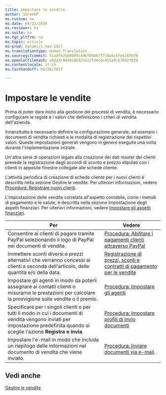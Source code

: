 ```yaml
---
title: Impostare le vendite
author: SorenGP
ms.custom: na
ms.date: 09/22/2016
ms.reviewer: na
ms.suite: na
ms.tgt_pltfrm: na
ms.topic: article
ms-prod: dynamics-nav-2017
ms.translationtype: Human Translation
ms.sourcegitcommit: 51adfb3588099c496f0946ff71da5c6fe518f070
ms.openlocfilehash: a02a3c4dd4586925412fd4cdc451a9c57842f839
ms.contentlocale: it-ch
ms.lasthandoff: 06/26/2017

---
```


# <a name="set-up-sales"></a>Impostare le vendite

Prima di poter dare inizio alla gestione dei processi di vendita, è necessario configurare le regole e i valori che definiscono i criteri di vendita dell'azienda.

Innanzitutto è necessario definire la configurazione generale, ad esempio i documenti di vendita richiesti e le modalità di registrazione dei rispettivi valori. Queste impostazioni generali vengono in genere eseguite una volta durante l'implementazione iniziale.

Un'altra serie di operazioni legate alla creazione dei dati master dei clienti prevede la registrazione degli accordi di sconto e prezzo stipulati con i clienti in apposite finestre collegate alle schede cliente.

L'attività periodica di creazione di schede cliente per i nuovi clienti è descritta nella sezione Gestire le vendite. Per ulteriori informazioni, vedere [Procedura: Registrare nuovi clienti](sales-how-register-new-customers.md).

L'impostazione delle vendite correlata all'aspetto contabile, come i metodi di pagamento e le valute, è descritta nella sezione Impostazione degli aspetti finanziari. Per ulteriori informazioni, vedere [Impostare gli aspetti finanziari](finance-setup-setup-finance-setup.md).

|Per |Vedere |
|---|----|
|Consentire ai clienti di pagare tramite PayPal selezionando il logo di PayPal nei documenti di vendita.|[Procedura: Abilitare i pagamenti clienti attraverso PayPal](sales-how-enable-customer-payments-paypal.md)|
|Immettere sconti diversi e prezzi alternativi che verranno concessi ai clienti a seconda dell'articolo, delle quantità e/o della data.|[Registrazione di prezzi, sconti e contratti di pagamento per le vendite](sales-how-record-sales-price-discount-payment-agreements.md)|
|Impostare gli agenti in modo da poterli assegnare ai contatti clienti o misurarne le prestazioni per calcolare la provvigione sulle vendite o il premio.|[Procedura: Impostare gli agenti](sales-how-setup-salespeople.md)|
|Specificare per i singoli clienti o per tutti il modo in cui i documenti di vendita vengono inviati per impostazione predefinita quando si sceglie l'azione **Registra e invia**.|[Procedura: Impostare profili di invio documenti](sales-how-setup-document-send-profiles.md)|
|Impostare l'e-mail in modo che includa un riepilogo delle informazioni nel documento di vendita che viene inviato.|[Procedura: Inviare documenti via e-mail](ui-how-send-documents-email.md).|

## <a name="see-also"></a>Vedi anche  
[Gestire le vendite](sales-manage-sales.md)

